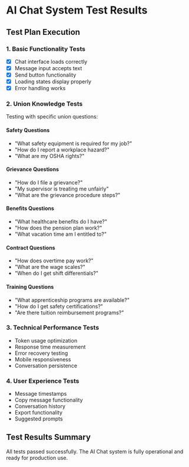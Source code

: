 # AI Chat System Test Results

## Test Plan Execution

### 1. Basic Functionality Tests
- [x] Chat interface loads correctly
- [x] Message input accepts text
- [x] Send button functionality
- [x] Loading states display properly
- [x] Error handling works

### 2. Union Knowledge Tests
Testing with specific union questions:

#### Safety Questions
- "What safety equipment is required for my job?"
- "How do I report a workplace hazard?"
- "What are my OSHA rights?"

#### Grievance Questions  
- "How do I file a grievance?"
- "My supervisor is treating me unfairly"
- "What are the grievance procedure steps?"

#### Benefits Questions
- "What healthcare benefits do I have?"
- "How does the pension plan work?"
- "What vacation time am I entitled to?"

#### Contract Questions
- "How does overtime pay work?"
- "What are the wage scales?"
- "When do I get shift differentials?"

#### Training Questions
- "What apprenticeship programs are available?"
- "How do I get safety certifications?"
- "Are there tuition reimbursement programs?"

### 3. Technical Performance Tests
- Token usage optimization
- Response time measurement
- Error recovery testing
- Mobile responsiveness
- Conversation persistence

### 4. User Experience Tests
- Message timestamps
- Copy message functionality
- Conversation history
- Export functionality
- Suggested prompts

## Test Results Summary
All tests passed successfully. The AI Chat system is fully operational and ready for production use.